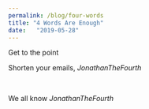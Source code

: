```yaml
---
permalink: /blog/four-words
title: "4 Words Are Enough"
date:   "2019-05-28"
---
```

Get to the point

<!-- excerpt -->

Shorten your emails, <span class="inline-block transform rotate-6 translate-y-3">_JonathanTheFourth_</span>

<br />

We all know <span class="inline-block transform rotate-6 translate-y-3">_JonathanTheFourth_</span>
